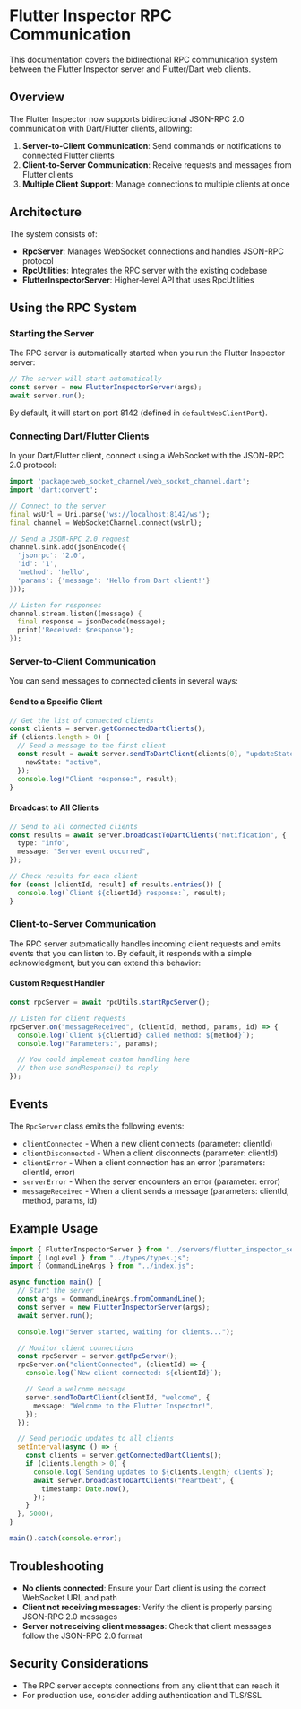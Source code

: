 # Flutter Inspector RPC Communication

This documentation covers the bidirectional RPC communication system between the Flutter Inspector server and Flutter/Dart web clients.

## Overview

The Flutter Inspector now supports bidirectional JSON-RPC 2.0 communication with Dart/Flutter clients, allowing:

1. **Server-to-Client Communication**: Send commands or notifications to connected Flutter clients
2. **Client-to-Server Communication**: Receive requests and messages from Flutter clients
3. **Multiple Client Support**: Manage connections to multiple clients at once

## Architecture

The system consists of:

- **RpcServer**: Manages WebSocket connections and handles JSON-RPC protocol
- **RpcUtilities**: Integrates the RPC server with the existing codebase
- **FlutterInspectorServer**: Higher-level API that uses RpcUtilities

## Using the RPC System

### Starting the Server

The RPC server is automatically started when you run the Flutter Inspector server:

```typescript
// The server will start automatically
const server = new FlutterInspectorServer(args);
await server.run();
```

By default, it will start on port 8142 (defined in `defaultWebClientPort`).

### Connecting Dart/Flutter Clients

In your Dart/Flutter client, connect using a WebSocket with the JSON-RPC 2.0 protocol:

```dart
import 'package:web_socket_channel/web_socket_channel.dart';
import 'dart:convert';

// Connect to the server
final wsUrl = Uri.parse('ws://localhost:8142/ws');
final channel = WebSocketChannel.connect(wsUrl);

// Send a JSON-RPC 2.0 request
channel.sink.add(jsonEncode({
  'jsonrpc': '2.0',
  'id': '1',
  'method': 'hello',
  'params': {'message': 'Hello from Dart client!'}
}));

// Listen for responses
channel.stream.listen((message) {
  final response = jsonDecode(message);
  print('Received: $response');
});
```

### Server-to-Client Communication

You can send messages to connected clients in several ways:

#### Send to a Specific Client

```typescript
// Get the list of connected clients
const clients = server.getConnectedDartClients();
if (clients.length > 0) {
  // Send a message to the first client
  const result = await server.sendToDartClient(clients[0], "updateState", {
    newState: "active",
  });
  console.log("Client response:", result);
}
```

#### Broadcast to All Clients

```typescript
// Send to all connected clients
const results = await server.broadcastToDartClients("notification", {
  type: "info",
  message: "Server event occurred",
});

// Check results for each client
for (const [clientId, result] of results.entries()) {
  console.log(`Client ${clientId} response:`, result);
}
```

### Client-to-Server Communication

The RPC server automatically handles incoming client requests and emits events that you can listen to. By default, it responds with a simple acknowledgment, but you can extend this behavior:

#### Custom Request Handler

```typescript
const rpcServer = await rpcUtils.startRpcServer();

// Listen for client requests
rpcServer.on("messageReceived", (clientId, method, params, id) => {
  console.log(`Client ${clientId} called method: ${method}`);
  console.log("Parameters:", params);

  // You could implement custom handling here
  // then use sendResponse() to reply
});
```

## Events

The `RpcServer` class emits the following events:

- `clientConnected` - When a new client connects (parameter: clientId)
- `clientDisconnected` - When a client disconnects (parameter: clientId)
- `clientError` - When a client connection has an error (parameters: clientId, error)
- `serverError` - When the server encounters an error (parameter: error)
- `messageReceived` - When a client sends a message (parameters: clientId, method, params, id)

## Example Usage

```typescript
import { FlutterInspectorServer } from "../servers/flutter_inspector_server.js";
import { LogLevel } from "../types/types.js";
import { CommandLineArgs } from "../index.js";

async function main() {
  // Start the server
  const args = CommandLineArgs.fromCommandLine();
  const server = new FlutterInspectorServer(args);
  await server.run();

  console.log("Server started, waiting for clients...");

  // Monitor client connections
  const rpcServer = server.getRpcServer();
  rpcServer.on("clientConnected", (clientId) => {
    console.log(`New client connected: ${clientId}`);

    // Send a welcome message
    server.sendToDartClient(clientId, "welcome", {
      message: "Welcome to the Flutter Inspector!",
    });
  });

  // Send periodic updates to all clients
  setInterval(async () => {
    const clients = server.getConnectedDartClients();
    if (clients.length > 0) {
      console.log(`Sending updates to ${clients.length} clients`);
      await server.broadcastToDartClients("heartbeat", {
        timestamp: Date.now(),
      });
    }
  }, 5000);
}

main().catch(console.error);
```

## Troubleshooting

- **No clients connected**: Ensure your Dart client is using the correct WebSocket URL and path
- **Client not receiving messages**: Verify the client is properly parsing JSON-RPC 2.0 messages
- **Server not receiving client messages**: Check that client messages follow the JSON-RPC 2.0 format

## Security Considerations

- The RPC server accepts connections from any client that can reach it
- For production use, consider adding authentication and TLS/SSL
